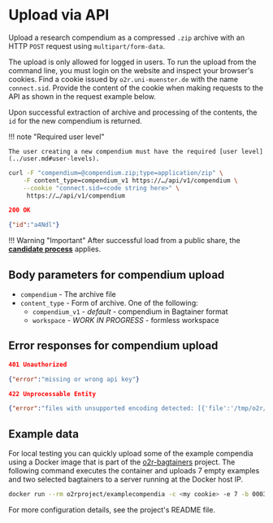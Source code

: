 # Upload via API

Upload a research compendium as a compressed `.zip` archive with an HTTP `POST` request using `multipart/form-data`.

The upload is only allowed for logged in users.
To run the upload from the command line, you must login on the website and inspect your browser's cookies.
Find a cookie issued by `o2r.uni-muenster.de` with the name `connect.sid`.
Provide the content of the cookie when making requests to the API as shown in the request example below.

Upon successful extraction of archive and processing of the contents, the `id` for the new compendium is returned.

!!! note "Required user level"

    The user creating a new compendium must have the required [user level](../user.md#user-levels).

```bash
curl -F "compendium=@compendium.zip;type=application/zip" \
    -F content_type=compendium_v1 https://…/api/v1/compendium \
    --cookie "connect.sid=<code string here>" \
     https://…/api/v1/compendium 
```

```json
200 OK

{"id":"a4Ndl"}
```

!!! Warning "Important"
    After successful load from a public share, the **[candidate process](upload.md#candidate-process)** applies.

## Body parameters for compendium upload

- `compendium` - The archive file
- `content_type` - Form of archive. One of the following:
  - `compendium_v1` - _default_ - compendium in Bagtainer format
  - `workspace` - _WORK IN PROGRESS_ - formless workspace

## Error responses for compendium upload

```json
401 Unauthorized

{"error":"missing or wrong api key"}
```

```json
422 Unprocessable Entity

{"error":"files with unsupported encoding detected: [{'file':'/tmp/o2r/compendium/ejpmi/data/test.txt','encoding':'Shift_JIS'}]"}
```

## Example data

For local testing you can quickly upload some of the example compendia using a Docker image that is part of the [o2r-bagtainers](https://github.com/o2r-project/o2r-bagtainers) project.
The following command executes the container and uploads 7 empty examples and two selected bagtainers to a server running at the Docker host IP.

```bash
docker run --rm o2rproject/examplecompendia -c <my cookie> -e 7 -b 0003 -b 0004 -b 0005
```

For more configuration details, see the project's README file.
